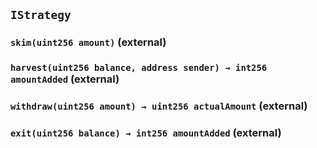 ## `IStrategy`






### `skim(uint256 amount)` (external)





### `harvest(uint256 balance, address sender) → int256 amountAdded` (external)





### `withdraw(uint256 amount) → uint256 actualAmount` (external)





### `exit(uint256 balance) → int256 amountAdded` (external)








